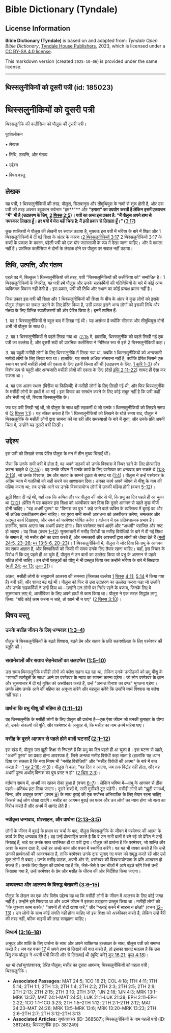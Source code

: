 # Bible Dictionary (Tyndale)

## License Information

**Bible Dictionary (Tyndale)** is based on and adapted from: _Tyndale Open Bible Dictionary_, [Tyndale House Publishers](https://tyndaleopenresources.com/), 2023, which is licensed under a [CC BY-SA 4.0 license](https://creativecommons.org/licenses/by-sa/4.0/legalcode.en).

This markdown version (created `2025-10-06`) is provided under the same license.



--------------------------------

## थिस्सलुनीकियों को दूसरी पत्री (id: 185023)

थिस्सलुनीकियों को दूसरी पत्री
=============================

थिस्सलुनीके की कलीसिया को पौलुस की दूसरी पत्री।

पूर्वावलोकन

• लेखक

• तिथि, उत्पत्ति, और गंतव्य 

• उद्देश्य

• विषय वस्तु

लेखक
----

यह पत्री, 1 थिस्सलुनीकियों की तरह, पौलुस, सिलवानुस और तीमुथियुस के नामों से शुरू होती है, और उस पत्री की तरह अक्सर बहुवचन सर्वनाम "हम**"** और **"**हमारा" का उपयोग करती है लेकिन इसमें एकवचन "मैं" भी है (उदाहरण के लिए, [2](https://ref.ly/2Thess2:5) [थिस्स](https://ref.ly/2Thess2:5) [2:5](https://ref.ly/2Thess2:5))। पत्री का अन्त इस प्रकार है: "मैं पौलुस अपने हाथ से नमस्कार लिखता हूँ। हर पत्री में मेरा यही चिन्ह है: मैं इसी प्रकार से लिखता हूँ।**” (**[3:17](https://ref.ly/2Thess3:17)**)**

कुछ शास्त्रियों ने पौलुस की लेखनी पर सवाल उठाया है, मुख्यतः इस पत्री में भविष्य के बारे में शिक्षा और 1 थिस्सलुनीकियों में दी गई शिक्षा के अंतर के कारण।[2 थिस्सलुनीकियों 3:17](https://ref.ly/2Thess3:17) 2 थिस्सलुनीकियों 3:17 के शब्दों के प्रकाश के कारण, पहेली पत्री को एक घोर जालसाजी के रूप में देखा जाना चाहिए। और ये मामला नहीं है। प्रारंभिक कलीसिया ने दोनों के लेखक होने पर पौलुस पर सवाल नहीं उठाया।

तिथि, उत्पत्ति, और गंतव्य
-------------------------

पहले पद में, बिल्कुल 1 थिस्सलुनीकियों की तरह, पत्री "थिस्सलुनिकियों की कलीसिया को" सम्बोधित है। 1 थिस्सलुनीकियों के विपरीत, यह पत्री हमें पौलुस और उनके सहकर्मियों की गतिविधियों के बारे में कोई अन्य व्यक्तिगत विवरण नहीं देती है। इस प्रकार, पत्री की तिथि और स्थान का कोई प्रत्यक्ष प्रमाण नहीं है।

जिस प्रकार इस पत्री की शिक्षा और 1 थिस्सलुनीकियों की शिक्षा के बीच के अंतर ने कुछ लोगों को इसके पौलुस लेखन पर सवाल उठाने के लिए प्रेरित किया है, उसी प्रकार इसने अन्य लोगों को इसकी तिथि और गंतव्य के लिए विभिन्न स्पष्टीकरणों की ओर प्रेरित किया है। इनमें शामिल हैं:

1\. यह 1 थिस्सलुनीकियों से बहुत बाद में लिखा गई थी। यह असंभव है क्योंकि सीलास और तीमुथियुस दोनों अभी भी पौलुस के साथ थे।

2\. यह 1 थिस्सलुनीकियों से पहले लिखा गया था।[2:15](https://ref.ly/2Thess2:15) में, हालांकि, थिस्सलुनीके को पहले लिखी गई एक पत्री का उल्लेख है, और दूसरी सदी की प्रारंभिक कलीसिया ने निश्चित रूप से इसे 2 थिस्सलुनीकियों कहा।

3\. यह यहूदी मसीही लोगों के लिए थिस्सलुनीके में लिखा गया था, जबकि 1 थिस्सलुनीकियों को अन्यजाती मसीही लोगों के लिए लिखा गया था। हालांकि, यह सबसे अधिक संभावना नहीं है, क्योंकि प्रेरित जिसने एक स्थान पर सभी मसीही लोगों की एकता के लिए इतनी चिन्ता की थी (उदाहरण के लिए, [1 कुरि 1–3](https://ref.ly/1Cor1:1-1Cor3:23)) और विशेष रूप से यहूदी और अन्यजाति मसीही लोगों की एकता के लिए (देखें [इफि 2:11–22](https://ref.ly/Eph2:11-Eph2:22)) शायद ही ऐसा कर सकता था।

4\. यह एक अलग स्थान (बिरीया या फिलिप्पी) में मसीही लोगों के लिए लिखी गई थी, और फिर थिस्सलुनीके के मसीही लोगों के हाथों में आ गई। इस विचार का समर्थन करने के लिए कोई सबूत नहीं है कि पत्री कहीं और भेजी गई थी, सिवाय थिस्सलुनीके के।

जब यह पत्री लिखी गई थी, तो पौलुस के साथ वही सहकर्मी थे जो उनके 1 थिस्सलुनीकियों को लिखते समय थे ([2](https://ref.ly/2Thess1:1) [थिस्स](https://ref.ly/2Thess1:1) [1:1](https://ref.ly/2Thess1:1))। यह संकेत करता है कि 1 थिस्सलुनीकियों को लिखने के थोड़े समय बाद, पौलुस ने थिस्सलुनीके के मसीही लोगों द्वारा सामना की जा रही और समस्याओं के बारे में सुना, और उनके प्रति अपनी चिंता में, उन्होंने यह दूसरी पत्री लिखी।

उद्देश्य
--------

इस पत्री को लिखते समय प्रेरित पौलुस के मन में तीन मुख्य चिंताएँ थीं।

जैसा कि उनके सभी पत्री में होता है, वह अपने पाठकों को उनके विश्वास में स्थिर रहने के लिए प्रोत्साहित करना चाहते थे ([2:15](https://ref.ly/2Thess2:15))। वह उनके जीवन में उनके कार्य के लिए परमेश्वर का धन्यवाद कर सकते थे ([1:3](https://ref.ly/2Thess1:3); [2:13](https://ref.ly/2Thess2:13)), जो उनके विश्वास, प्रेम और सताव के सामने दृढ़ता से स्पष्ट था ([1:4](https://ref.ly/2Thess1:4))। पौलुस ने उन्हें परमेश्वर के अंतिम न्याय में गलतियों को सही करने का आश्वासन दिया। उनका कार्य अपने जीवन से यीशु के नाम की महिमा करना था; तब उनके आने पर उनके विश्वासयोग्य लोगों में उनकी महिमा होगी (वचन [5–12](https://ref.ly/2Thess1:5-2Thess1:12))।

झूठी शिक्षा दी गई थी, यहाँ तक कि कथित तौर पर पौलुस की ओर से भी, कि प्रभु का दिन पहले ही आ चुका था ([2:2](https://ref.ly/2Thess2:2))।प्रेरित ने यह कहकर इस शिक्षा को अस्वीकार कर दिया कि दूसरे आगमन से पहले कुछ चीजें होनी चाहिए। "वह अधर्मी पुरुष" या "विनाश का पुत्र " कहे जाने वाले व्यक्ति के व्यक्तित्व में बुराई का और भी अधिक प्रकटीकरण होना चाहिए। यह पुरुष सभी सच्ची आराधना को अस्वीकार करेगा, चमत्कार और अद्भुत कार्य दिखाएगा, और स्वयं को परमेश्वर घोषित करेगा। वर्तमान में एक प्रतिबंधात्मक प्रभाव है। हालाँकि, समय आएगा जब अधर्मी प्रकट होगा। फिर परमेश्वर स्वयं आएंगे और "अधर्मी" पराजित और नष्ट हो जाएगा। यह शिक्षा (वचन [1–12](https://ref.ly/2Thess2:1-2Thess2:12)) सुसमाचारों में मसीह विरोधी या मसीह विरोधियों के बारे में दी गई शिक्षा के समान है, जो मसीह होने का दावा करते हैं, और चमत्कारों और आश्चर्यों द्वारा लोगों को धोखा देते हैं ([मत्ती 24:5, 23–26](https://ref.ly/Matt24:5); [मर 13:5–6, 20–23](https://ref.ly/Mark13:5-Mark13:6))। 1 थिस्सलुनीकियों में, पौलुस ने जोर दिया कि प्रभु के आगमन का समय अज्ञात है, और विश्वासियों को किसी भी समय उनके लिए तैयार रहना चाहिए। यहाँ, इस विचार के विरोध में कि प्रभु पहले ही आ चुके हैं, पौलुस ने उन बातों का उल्लेख किया जो प्रभु के आगमन से पहले घटित होनी चाहिए। इन दोनों पहलुओं को यीशु ने भी प्रस्तुत किया जब उन्होंने भविष्य के बारे में सिखाया ([मत्ती 24](https://ref.ly/Matt24:1-Matt24:51); [मर 13](https://ref.ly/Mark13:1-Mark13:37); [लूका 21](https://ref.ly/Luke21:1-Luke21:38))। 

अंततः, मसीही लोगों के समुदायमें आलस्य की समस्या (जिसका उल्लेख [1](https://ref.ly/1Thess4:11) [थिस्स](https://ref.ly/1Thess4:11) [4:11](https://ref.ly/1Thess4:11); [5:14](https://ref.ly/1Thess5:14) में किया गया है) बनी रही, और शायद बढ़ गई थी। पौलुस को फिर से उस उदाहरण का उल्लेख करना पड़ा जो उन्होंने और उनके सहकर्मियों ने उन्हें दिया था—उन्होंने उन लोगों पर निर्भर रहने के बजाय, जिनके लिए वे सुसमाचार लाए थे, आजीविका के लिए अपने हाथों से काम किया था। पौलुस ने एक सरल सिद्धांत लागू किया: "यदि कोई काम करना न चाहे, तो खाने भी न पाए" ([2 थिस्स 3:10](https://ref.ly/2Thess3:10))।

विषय वस्तु
----------

### उनके मसीह जीवन के लिए धन्यवाद ([1:3–4](https://ref.ly/2Thess1:3-2Thess1:4))

पौलुस ने थिस्सलुनीकियों के बढ़ते विश्वास, बढ़ते प्रेम और सताव के प्रति सहनशीलता के लिए परमेश्वर की स्तुति की।

### **सतानेवालों और सताव सेहनेवालों का उलटफेर** ([1:5–10](https://ref.ly/2Thess1:5-2Thess1:10))

उस समय थिस्सलुनीके मसीही लोगों को क्लेश सहना पड़ रहा था, लेकिन उनके उत्पीड़कों को प्रभु यीशु के "सामर्थी स्वर्गदूतों के साथ" आने पर परमेश्वर के न्याय का सामना करना पड़ेगा। जो लोग परमेश्वर  के ज्ञान और सुसमाचार में दी गई मुक्ति को अस्वीकार करते हैं, उन्हें "अनन्त विनाश का दण्ड" भुगतना पड़ेगा। उनके लोग उनके आने की महिमा का अनुभव करेंगे और महसूस करेंगे कि उन्होंने व्यर्थ विश्वास या क्लेश नहीं सहा।

### प्रार्थना कि प्रभु यीशु की महिमा हो ([1:11–12](https://ref.ly/2Thess1:11-2Thess1:12))

यह थिस्सलुनीके के मसीही लोगों के लिए पौलुस की प्रार्थना है—एक ऐसा जीवन जो उनकी बुलाहट के योग्य हो, उनके संकल्पों की पूर्ति, और परमेश्वर के अनुग्रह से, कि मसीह का नाम उनमें महिमा पाए।

### मसीह के दूसरे आगमन से पहले होने वाली घटनाएँ ([2:1–12](https://ref.ly/2Thess2:1-2Thess2:12))

इस खंड में, पौलुस उस झूठी शिक्षा से निपटते हैं कि प्रभु का दिन पहले ही आ चुका है। इस घटना से पहले, "अधर्मी पुरुष" का प्रकट होना आवश्यक है, जिसे अन्यथा मसीह विरोधी कहा जाता है (हालांकि यह ध्यान दिया जा सकता है कि नया नियम भी "मसीह विरोधियों" और "मसीह विरोधी की आत्मा" के बारे में बात करता है—[1 यूह 2:18](https://ref.ly/1John2:18); [4:3](https://ref.ly/1John4:3))। पौलुस ने कहा, "वह दिन न आएगा, जब तक विद्रोह नहीं होता, और वह अधर्मी पुरुष अर्थात् विनाश का पुत्र प्रगट न हो" ([2 थिस 2:3](https://ref.ly/2Thess2:3))।

वर्तमान समय में, अधर्मी का रहस्य रोका हुआ है (वचन [6–7](https://ref.ly/2Thess2:6-2Thess2:7))। लेकिन भविष्य में—प्रभु के आगमन से ठीक पहले—प्रतिबंध हटा लिया जाएगा। दूसरे शब्दों में, सारी मुसीबतें टूट पड़ेंगी। मसीही लोगों को "झूठी सामर्थ्य, चिन्ह, और अद्भुत काम" (वचन [9](https://ref.ly/2Thess2:9)) के साथ बुराई की एक सर्वोच्च अभिव्यक्ति के लिए तैयार रहना चाहिए जिससे कई लोग धोखा खाएंगे। मसीह का आगमन बुराई का पतन और उन लोगों का न्याय होगा जो सत्य का विरोध करते हैं और अधर्म में आनंद लेते हैं।

### नवीकृत धन्यवाद, प्रोत्साहन, और प्रार्थना ([2:13–3:5](https://ref.ly/2Thess2:13-2Thess3:5))

लोगों के जीवन में बुराई के प्रभाव पर चर्चा के बाद, पौलुस थिस्सलुनीके के जीवन में परमेश्वर की आत्मा के कार्य के लिए धन्यवाद देते है। वह उन्हें प्रोत्साहित करते है कि वे उन सभी बातों में बने रहें जो प्रेरित ने उन्हें सिखाई हैं, चाहे वह उनके साथ उपस्थित हों या पत्री द्वारा। पौलुस की प्रार्थना है कि परमेश्वर, जो शान्ति और आशा के महान दाता हैं, उन्हें हर अच्छे काम और वचन में स्थापित करेंगे। वह यह भी व्यक्त करते है कि उन्हें उनकी प्रार्थनाओं की आवश्यकता है, ताकि परमेश्वर उनके द्वारा सुनाए गए वचन को समृद्ध करते रहें और उसे दुष्ट लोगों से बचाए। उनके मसीह पाठक, अपनी ओर से, परमेश्वर की विश्वासयोग्यता के प्रति आश्वस्त हो सकते हैं। उनके लिए पौलुस की प्रार्थना यह है कि, जैसे\-जैसे वे उन चीज़ों में आगे बढ़ते रहेंगे जिसे उन्हें सिखाया गया है, उन्हें परमेश्वर के प्रेम और मसीह के धीरज की ओर निर्देशित किया जाएगा। 

### अव्यवस्था और आलस्य के विरुद्ध चेतावनी ([3:6–15](https://ref.ly/2Thess3:6-2Thess3:15))

पौलुस के लेखन का एक और विशेष उद्देश्य यह था कि मसीही लोगों के जीवन में आलस्य के लिए कोई जगह नहीं है। उन्होंने इसे सिखाया था और अपने जीवन में इसका उदाहरण प्रस्तुत किया था। मसीही लोगों को "कि चुपचाप काम करके," "अपनी ही रोटी खाया करें," और "भलाई करने में साहस न छोड़ो" (वचन [12–13](https://ref.ly/2Thess3:12-2Thess3:13))। उन लोगों के साथ कोई संगति नहीं होना चाहिए जो इस शिक्षा को अस्वीकार करते हैं, लेकिन उन्हें बैरी की तरह नहीं, बल्कि भाइयों की तरह समझाना चाहिए।

### निष्कर्ष ([3:16–18](https://ref.ly/2Thess3:16-2Thess3:18))

अनुग्रह और शांति के लिए प्रार्थना के साथ और अपने व्यक्तिगत हस्ताक्षर के साथ, पौलुस पत्री को समाप्त करते है। जब वह वचन [17](https://ref.ly/2Thess3:17) में अपने हाथ से लिखने की बात करते है, तो इसका शायद मतलब है कि उस बिंदु तक पौलुस ने अपनी पत्री किसी और से लिखवाई थी (पुष्टि करें[1 कुर 16:21](https://ref.ly/1Cor16:21); [कुल 4:18](https://ref.ly/Col4:18))। 

*यह भी देखें* युगांतशास्त्र; प्रेरित पौलुस; मसीह का दूसरा आगमन; थिस्सलुनीकियों को पहला पत्री ; थिस्सलुनीके।

* **Associated Passages:** MAT 24:5; 1CO 16:21; COL 4:18; 1TH 4:11; 1TH 5:14; 2TH 1:1; 2TH 1:3; 2TH 1:4; 2TH 2:2; 2TH 2:3; 2TH 2:5; 2TH 2:9; 2TH 2:13; 2TH 2:15; 2TH 3:10; 2TH 3:17; 1JN 2:18; 1JN 4:3; MRK 13:1–MRK 13:37; MAT 24:1–MAT 24:51; LUK 21:1–LUK 21:38; EPH 2:11–EPH 2:22; 1CO 1:1–1CO 3:23; 2TH 1:5–2TH 1:12; 2TH 2:1–2TH 2:12; MAT 24:23–MAT 24:26; MRK 13:5–MRK 13:6; MRK 13:20–MRK 13:23; 2TH 2:6–2TH 2:7; 2TH 3:12–2TH 3:13
* **Associated Articles:** युगांतशास्त्र (ID: 368587); थिस्सलुनीकियों के नाम पहली पत्री (ID: 381248); थिस्सलुनीके (ID: 381249)

